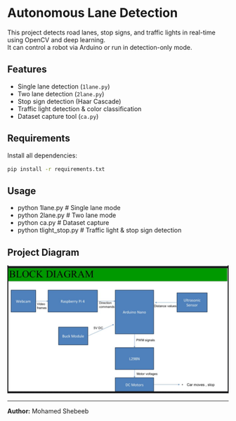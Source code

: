 # Autonomous Lane Detection

This project detects road lanes, stop signs, and traffic lights in real-time using OpenCV and deep learning.  
It can control a robot via Arduino or run in detection-only mode.

## Features
- Single lane detection (`1lane.py`)
- Two lane detection (`2lane.py`)
- Stop sign detection (Haar Cascade)
- Traffic light detection & color classification
- Dataset capture tool (`ca.py`)

## Requirements
Install all dependencies:
```bash 
pip install -r requirements.txt
 ```
## Usage
- python 1lane.py       # Single lane mode
- python 2lane.py       # Two lane mode
- python ca.py          # Dataset capture
- python tlight_stop.py # Traffic light & stop sign detection

## Project Diagram
![Project Diagram](project_diagram.png)



  ---
**Author:** Mohamed Shebeeb  


